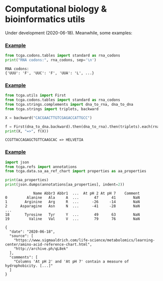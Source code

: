 Computational biology & bioinformatics utils
============================================

Under development (2020-06-18).
Meanwhile, some examples:


### [Example](tcga/examples/00001_codons.py)

```python
from tcga.codons.tables import standard as rna_codons
print("RNA codons:", rna_codons, sep='\n')
```
```
RNA codons:
{'UUU': 'F', 'UUC': 'F', 'UUA': 'L', ...}
```

### [Example](tcga/examples/00002_codons.py)

```python
from tcga.utils import First
from tcga.codons.tables import standard as rna_codons
from tcga.strings.complements import dna_to_rna, dna_to_dna
from tcga.strings import triplets, backward

X = backward("CACGAACTTGTCGAGACCATTGCC")

f = First(dna_to_dna.backward).then(dna_to_rna).then(triplets).each(rna_codons).join(str)
print(X, "=>", f(X))
```
```
CCGTTACCAGAGCTGTTCAAGCAC => HELVETIA
```

### [Example](tcga/examples/00004_codons.py)

```python
import json
from tcga.refs import annotations
from tcga.data.sa_aa_ref_chart import properties as aa_properties

print(aa_properties)
print(json.dumps(annotations[aa_properties], indent=2))
```
```
             Name Abbr3 Abbr1  ...  At pH 2 At pH 7    Comment
0         Alanine   Ala     A  ...       47      41        NaN
1        Arginine   Arg     R  ...      -26     -14        NaN
2      Asparagine   Asn     N  ...      -41     -28        NaN
...
18       Tyrosine   Tyr     Y  ...       49      63        NaN
19         Valine   Val     V  ...       79      76        NaN

{
  "date": "2020-06-18",
  "source": [
    "https://www.sigmaaldrich.com/life-science/metabolomics/learning-center/amino-acid-reference-chart.html",
    "http://archive.ph/qL8ek"
  ],
  "comments": [
    "Columns 'At pH 2' and 'At pH 7' contain a measure of hydrophobicity. [...]"
  ]
}
```

